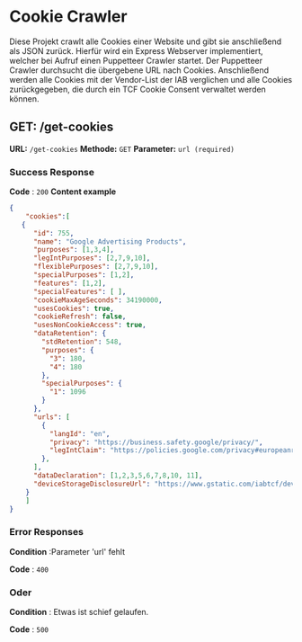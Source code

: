 # Cookie Crawler
Diese Projekt crawlt alle Cookies einer Website und gibt sie anschließend als JSON zurück.
Hierfür wird ein Express Webserver implementiert, welcher bei Aufruf einen Puppetteer Crawler startet. Der Puppetteer Crawler durchsucht die übergebene URL nach Cookies. Anschließend werden alle Cookies mit der Vendor-List der IAB verglichen und alle Cookies zurückgegeben, die durch ein TCF Cookie Consent verwaltet werden können.
## GET: /get-cookies
**URL:** `/get-cookies`
**Methode:** `GET`
**Parameter:** `url (required)`
### Success Response
**Code** : `200`
**Content example**

```json
{
    "cookies":[
   {
      "id": 755,
      "name": "Google Advertising Products",
      "purposes": [1,3,4],
      "legIntPurposes": [2,7,9,10],
      "flexiblePurposes": [2,7,9,10],
      "specialPurposes": [1,2],
      "features": [1,2],
      "specialFeatures": [ ],
      "cookieMaxAgeSeconds": 34190000,
      "usesCookies": true,
      "cookieRefresh": false,
      "usesNonCookieAccess": true,
      "dataRetention": {
        "stdRetention": 548,
        "purposes": {
          "3": 180,
          "4": 180
        },
        "specialPurposes": {
          "1": 1096
        }
      },
      "urls": [
        {
          "langId": "en",
          "privacy": "https://business.safety.google/privacy/",
          "legIntClaim": "https://policies.google.com/privacy#europeanrequirements"
        },
      ],
      "dataDeclaration": [1,2,3,5,6,7,8,10, 11],
      "deviceStorageDisclosureUrl": "https://www.gstatic.com/iabtcf/deviceStorageDisclosure.json"
    }
    ]
}
```
### Error Responses

**Condition** :Parameter 'url' fehlt

**Code** : `400`

### Oder

**Condition** : Etwas ist schief gelaufen.

**Code** : `500`
